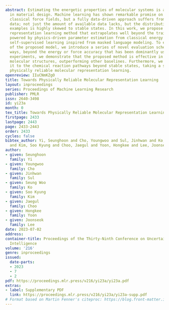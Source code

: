 ```yaml
---
abstract: Estimating the energetic properties of molecular systems is a critical task
  in material design. Machine learning has shown remarkable promise on this task over
  classical force fields, but a fully data-driven approach suffers from limited labeled
  data; not just the amount of available data lacks, but the distribution of labeled
  examples is highly skewed to stable states. In this work, we propose a molecular
  representation learning method that extrapolates well beyond the training distribution,
  powered by physics-driven parameter estimation from classical energy equations and
  self-supervised learning inspired from masked language modeling. To ensure reliability
  of the proposed model, we introduce a series of novel evaluation schemes in multifaceted
  ways, beyond the energy or force accuracy that has been dominantly used. From extensive
  experiments, we demonstrate that the proposed method is effective in discovering
  molecular structures, outperforming other baselines. Furthermore, we extrapolate
  it to the chemical reaction pathways beyond stable states, taking a step towards
  physically reliable molecular representation learning.
openreview: IIuCNmKZgO
title: Towards Physically Reliable Molecular Representation Learning
layout: inproceedings
series: Proceedings of Machine Learning Research
publisher: PMLR
issn: 2640-3498
id: yi23a
month: 0
tex_title: Towards Physically Reliable Molecular Representation Learning
firstpage: 2433
lastpage: 2443
page: 2433-2443
order: 2433
cycles: false
bibtex_author: Yi, Seunghoon and Cho, Youngwoo and Sul, Jinhwan and Ko, Seung Woo
  and Kim, Soo Kyung and Choo, Jaegul and Yoon, Hongkee and Lee, Joonseok
author:
- given: Seunghoon
  family: Yi
- given: Youngwoo
  family: Cho
- given: Jinhwan
  family: Sul
- given: Seung Woo
  family: Ko
- given: Soo Kyung
  family: Kim
- given: Jaegul
  family: Choo
- given: Hongkee
  family: Yoon
- given: Joonseok
  family: Lee
date: 2023-07-02
address:
container-title: Proceedings of the Thirty-Ninth Conference on Uncertainty in Artificial
  Intelligence
volume: '216'
genre: inproceedings
issued:
  date-parts:
  - 2023
  - 7
  - 2
pdf: https://proceedings.mlr.press/v216/yi23a/yi23a.pdf
extras:
- label: Supplementary PDF
  link: https://proceedings.mlr.press/v216/yi23a/yi23a-supp.pdf
# Format based on Martin Fenner's citeproc: https://blog.front-matter.io/posts/citeproc-yaml-for-bibliographies/
---
```

